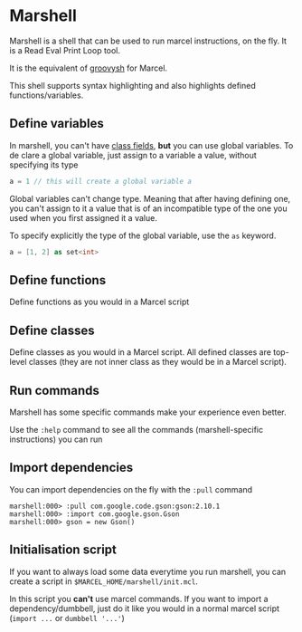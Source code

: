 # Marshell


Marshell is a shell that can be used to run marcel instructions, on the fly. It is
a Read Eval Print Loop tool.


It is the equivalent of [groovysh](https://groovy-lang.org/groovysh.html) for Marcel.

This shell supports syntax highlighting and also highlights defined functions/variables.


## Define variables
In marshell, you can't have [class fields](../language-specification/source-file-structure/script.md#fields), **but** you can use global variables.
To de clare a global variable, just assign to a variable a value, without specifying its type

```groovy
a = 1 // this will create a global variable a
```

Global variables can't change type. Meaning that after having defining one, you can't assign to it
a value that is of an incompatible type of the one you used when you first assigned it a value.

To specify explicitly the type of the global variable, use the `as` keyword.

```groovy
a = [1, 2] as set<int>
```

## Define functions

Define functions as you would in a Marcel script
## Define classes

Define classes as you would in a Marcel script. All defined classes are top-level classes (they
are not inner class as they would be in a Marcel script).

## Run commands

Marshell has some specific commands make your experience even better.


Use the `:help` command to see all the commands (marshell-specific instructions) you can run


## Import dependencies
You can import dependencies on the fly with the `:pull` command

```text
marshell:000> :pull com.google.code.gson:gson:2.10.1
marshell:000> :import com.google.gson.Gson
marshell:000> gson = new Gson()
```

## Initialisation script
If you want to always load some data everytime you run marshell, you can create a
script in `$MARCEL_HOME/marshell/init.mcl`.

In this script you **can't** use marcel commands. If you want to import a dependency/dumbbell,
just do it like you would in a normal marcel script (`import ...` or `dumbbell '...'`)